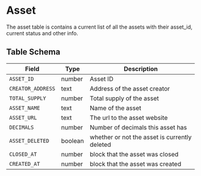 # Asset

The asset table is contains a current list of all the assets with their asset\_id, current status and other info.

## Table Schema

| Field             | Type    | Description                                   |
| ----------------- | ------- | --------------------------------------------- |
| `ASSET_ID`        | number  | Asset ID                                      |
| `CREATOR_ADDRESS` | text    | Address of the asset creator                  |
| `TOTAL_SUPPLY`    | number  | Total supply of the asset                     |
| `ASSET_NAME`      | text    | Name of the asset                             |
| `ASSET_URL`       | text    | The url to the asset website                  |
| `DECIMALS`        | number  | Number of decimals this asset has             |
| `ASSET_DELETED`   | boolean | whether or not the asset is currently deleted |
| `CLOSED_AT`       | number  | block that the asset was closed               |
| `CREATED_AT`      | number  | block that the asset was created              |

